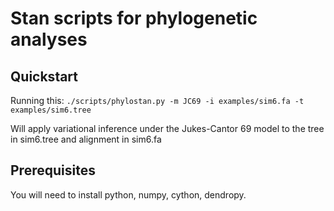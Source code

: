 # Stan scripts for phylogenetic analyses

## Quickstart

Running this:
`./scripts/phylostan.py -m JC69 -i examples/sim6.fa -t examples/sim6.tree`

Will apply variational inference under the Jukes-Cantor 69 model to the tree in sim6.tree and alignment in sim6.fa

## Prerequisites

You will need to install python, numpy, cython, dendropy.
